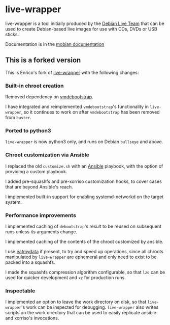 # live-wrapper

live-wrapper is a tool initially produced by the [Debian Live
Team](https://www.debian.org/devel/debian-live/) that can be used to create
Debian-based live images for use with CDs, DVDs or USB sticks.

Documentation is in the [mobian documentation](../docs/)

## This is a forked version

This is Enrico's fork of
[live-wrapper](https://salsa.debian.org/live-team/live-wrapper)
with the following changes:


### Built-in chroot creation

Removed dependency on [vmdebootstrap](https://liw.fi/vmdebootstrap/).

I have integrated and reimplemented `vmdebootstrap`'s functionality in
`live-wrapper`, so it continues to work on after `vmdebootstrap` has been
removed from `buster`.


### Ported to python3

`live-wrapper` is now python3 only, and runs on Debian `bullseye` and above.


### Chroot customization via Ansible

I replaced the old `customize.sh` with an [Ansible](https://www.ansible.com/)
playbook, with the option of providing a custom playbook.

I added pre-squashfs and pre-xorriso customization hooks, to cover cases
that are beyond Ansible's reach.

I implemented built-in support for enabling systemd-networkd on the target
system.


### Performance improvements

I implemented caching of `debootstrap`'s result to be reused on subsequent runs
unless its arguments change.

I implemented caching of the contents of the chroot customized by ansible.

I use [eatmydata](https://www.flamingspork.com/projects/libeatmydata/) if
present, to try and speed up operations, since all chroots manipulated by
`live-wrapper` are ephemeral and only need to exist to be packed into a
squashfs.

I made the squashfs compression algorithm configurable, so that `lzo` can be
used for quicker development and `xz` for production runs.


### Inspectable
    
I implemented an option to leave the work directory on disk, so that
`live-wrapper`'s work can be inspected for debugging. `live-wrapper` also
writes scripts on the work directory that can be used to easily replicate
ansible and xorriso's invocations.
